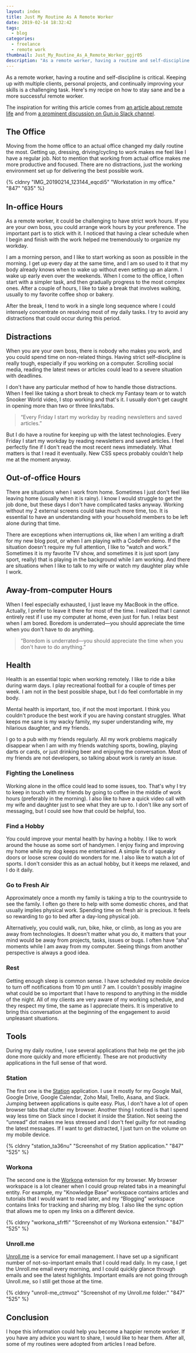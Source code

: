 ```yaml
---
layout: index
title: Just My Routine As A Remote Worker
date: 2019-02-14 18:32:42
tags:
  - blog
categories:
  - freelance
  - remote work
thumbnail: Just_My_Routine_As_A_Remote_Worker_ggjr05
description: "As a remote worker, having a routine and self-discipline is critical. Keeping up with multiple clients, personal projects, and continually improving your skills is a challenging task. Here's my recipe on how to stay sane and be a more successful remote worker."
---
```


As a remote worker, having a routine and self-discipline is critical. Keeping up with multiple clients, personal projects, and continually improving your skills is a challenging task. Here's my recipe on how to stay sane and be a more successful remote worker.

The inspiration for writing this article comes from [an article about remote life] and from [a prominent discussion on Gun.io Slack channel].

<!-- more -->

## The Office

Moving from the home office to an actual office changed my daily routine the most. Getting up, dressing, driving/cycling to work makes me feel like I have a regular job. Not to mention that working from actual office makes me more productive and focused. There are no distractions, just the working environment set up for delivering the best possible work.

{% cldnry "IMG_20190214_123144_eqcdi5" "Workstation in my office." "847" "635" %}

## In-office Hours

As a remote worker, it could be challenging to have strict work hours. If you are your own boss, you could arrange work hours by your preference. The important part is to stick with it. I noticed that having a clear schedule when I begin and finish with the work helped me tremendously to organize my workday.

I am a morning person, and I like to start working as soon as possible in the morning. I get up every day at the same time, and I am so used to it that my body already knows when to wake up without even setting up an alarm. I wake up early even over the weekends. When I come to the office, I often start with a simpler task, and then gradually progress to the most complex ones. After a couple of hours, I like to take a break that involves walking, usually to my favorite coffee shop or bakery.

After the break, I tend to work in a single long sequence where I could intensely concentrate on resolving most of my daily tasks. I try to avoid any distractions that could occur during this period.

## Distractions

When you are your own boss, there is nobody who makes you work, and you could spend time on non-related things. Having strict self-discipline is really tough, especially if you working on a computer. Scrolling social media, reading the latest news or articles could lead to a severe situation with deadlines.

I don't have any particular method of how to handle those distractions. When I feel like taking a short break to check my Fantasy team or to watch Snooker World video, I stop working and that's it. I usually don't get caught in opening more than two or three links/tabs.

> “Every Friday I start my workday by reading newsletters and saved articles.”

But I do have a routine for keeping up with the latest technologies. Every Friday I start my workday by reading newsletters and saved articles. I feel perfectly fine if I don't read the most recent news immediately. What matters is that I read it eventually. New CSS specs probably couldn't help me at the moment anyway.

## Out-of-office Hours

There are situations when I work from home. Sometimes I just don't feel like leaving home (usually when it is rainy). I know I would struggle to get the job done, but these days I don't have complicated tasks anyway. Working without my 2 external screens could take much more time, too. It is essential to have an understanding with your household members to be left alone during that time.

There are exceptions when interruptions ok, like when I am writing a draft for my new blog post, or when I am playing with a CodePen demo. If the situation doesn't require my full attention, I like to “watch and work.” Sometimes it is my favorite TV show, and sometimes it is just sport (any sport, really) that is playing in the background while I am working. And there are situations when I like to talk to my wife or watch my daughter play while I work.

## Away-from-computer Hours

When I feel especially exhausted, I just leave my MacBook in the office. Actually, I prefer to leave it there for most of the time. I realized that I cannot entirely rest if I use my computer at home, even just for fun. I relax best when I am bored. Boredom is underrated—you should appreciate the time when you don't have to do anything.

> “Boredom is underrated—you should appreciate the time when you don't have to do anything.”

## Health

Health is an essential topic when working remotely. I like to ride a bike during warm days. I play recreational football for a couple of times per week. I am not in the best possible shape, but I do feel comfortable in my body.

Mental health is important, too, if not the most important. I think you couldn't produce the best work if you are having constant struggles. What keeps me sane is my wacky family, my super understanding wife, my hilarious daughter, and my friends.

I go to a pub with my friends regularly. All my work problems magically disappear when I am with my friends watching sports, bowling, playing darts or cards, or just drinking beer and enjoying the conversation. Most of my friends are not developers, so talking about work is rarely an issue.

### Fighting the Loneliness

Working alone in the office could lead to some issues, too. That's why I try to keep in touch with my friends by going to coffee in the middle of work hours (preferably in the morning). I also like to have a quick video call with my wife and daughter just to see what they are up to. I don't like any sort of messaging, but I could see how that could be helpful, too.

### Find a Hobby

You could improve your mental health by having a hobby. I like to work around the house as some sort of handymen. I enjoy fixing and improving my home while my dog keeps me entertained. A simple fix of squeaky doors or loose screw could do wonders for me. I also like to watch a lot of sports. I don't consider this as an actual hobby, but it keeps me relaxed, and I do it daily.

### Go to Fresh Air

Approximately once a month my family is taking a trip to the countryside to see the family. I often go there to help with some domestic chores, and that usually implies physical work. Spending time on fresh air is precious. It feels so rewarding to go to bed after a day-long physical job.

Alternatively, you could walk, run, bike, hike, or climb, as long as you are away from technologies. It doesn't matter what you do, it matters that your mind would be away from projects, tasks, issues or bugs. I often have “aha” moments while I am away from my computer. Seeing things from another perspective is always a good idea.

### Rest

Getting enough sleep is common sense. I have scheduled my mobile device to turn off notifications from 10 pm until 7 am. I couldn't possibly imagine what could be so important that I have to respond to anything in the middle of the night. All of my clients are very aware of my working schedule, and they respect my time, the same as I appreciate theirs. It is imperative to bring this conversation at the beginning of the engagement to avoid unpleasant situations.

## Tools

During my daily routine, I use several applications that help me get the job done more quickly and more efficiently. These are not productivity applications in the full sense of that word.

### Station

The first one is the [Station] application. I use it mostly for my Google Mail, Google Drive, Google Calendar, Zoho Mail, Trello, Asana, and Slack. Jumping between applications is quite easy. Plus, I don't have a lot of open browser tabs that clutter my browser. Another thing I noticed is that I spend way less time on Slack since I docket it inside the Station. Not seeing the “unread” dot makes me less stressed and I don't feel guilty for not reading the latest messages. If I want to get distracted, I just turn on the volume on my mobile device.

{% cldnry "station_ta36nu" "Screenshot of my Station application." "847" "525" %}

### Workona

The second one is the [Workona] extension for my browser. My browser workspace is a lot cleaner when I could group related tabs in a meaningful entity. For example, my "Knowledge Base” workspace contains articles and tutorials that I would want to read later, and my “Blogging” workspace contains links for tracking and sharing my blog. I also like the sync option that allows me to open my links on a different device.

{% cldnry "workona_sfrffi" "Screenshot of my Workona extension." "847" "525" %}

### Unroll.me

[Unroll.me] is a service for email management. I have set up a significant number of not-so-important emails that I could read daily. In my case, I get the Unroll.me email every morning, and I could quickly glance through emails and see the latest highlights. Important emails are not going through Unroll.me, so I still get those at the time.

{% cldnry "unroll-me_ctmvoz" "Screenshot of my Unroll.me folder." "847" "525" %}

## Conclusion

I hope this information could help you become a happier remote worker. If you have any advice you want to share, I would like to hear them. After all, some of my routines were adopted from articles I read before.

[an article about remote life]: https://www.invisionapp.com/inside-design/remote-life-whats-it-all-about/
[a prominent discussion on Gun.io Slack channel]: https://guniopf.slack.com/archives/C23P2CXCP/p1549776041334200
[Station]: https://getstation.com/
[Workona]: https://workona.com/
[Unroll.me]: https://unroll.me/
